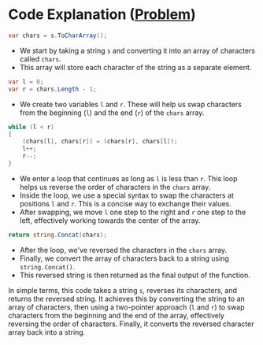 # Code Explanation ([Problem](https://leetcode.com/problems/reverse-string/))

```csharp
var chars = s.ToCharArray();
```

- We start by taking a string `s` and converting it into an array of characters called `chars`.
- This array will store each character of the string as a separate element.

```csharp
var l = 0;
var r = chars.Length - 1;
```

- We create two variables `l` and `r`. These will help us swap characters from the beginning (`l`) and the end (`r`) of
  the `chars` array.

```csharp
while (l < r)
{
    (chars[l], chars[r]) = (chars[r], chars[l]);
    l++;
    r--;
}
```

- We enter a loop that continues as long as `l` is less than `r`. This loop helps us reverse the order of characters in
  the `chars` array.
- Inside the loop, we use a special syntax to swap the characters at positions `l` and `r`. This is a concise way to
  exchange their values.
- After swapping, we move `l` one step to the right and `r` one step to the left, effectively working towards the center
  of the array.

```csharp
return string.Concat(chars);
```

- After the loop, we've reversed the characters in the `chars` array.
- Finally, we convert the array of characters back to a string using `string.Concat()`.
- This reversed string is then returned as the final output of the function.

In simple terms, this code takes a string `s`, reverses its characters, and returns the reversed string. It achieves
this by converting the string to an array of characters, then using a two-pointer approach (`l` and `r`) to swap
characters from the beginning and the end of the array, effectively reversing the order of characters. Finally, it
converts the reversed character array back into a string.